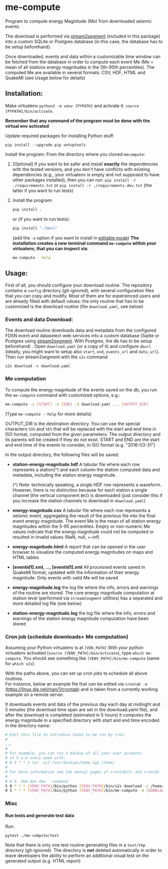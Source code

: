 # me-compute


Program to compute energy Magnitude (Me) from downloaded seismic events. 

The download is performed via [stream2segment](https://github.com/rizac/stream2segment)
(included in this package) into a custom SQLite or Postgres database (in this case, 
the database has to be setup beforehand).

Once downloaded, events and data within a customizable time window can be 
fetched from the database in order to compute each event Me (Me = mean 
of all stations energy magnitudes in the 5th-95th percentiles). The computed Me are available
in several formats: CSV, HDF, HTML and QuakeMl (see Usage below for details)


## Installation:
Make virtualenv `python3 -m venv [PYPATH]` and activate it:
`source [PYPATH]/bin/activate`. 

**Remember that any command of the program must be done with the virtual env activated**

Update required packages for installing Python stuff:
```console
pip install --upgrade pip setuptools
```

Install the program: From the directory where you cloned `mecompute`: 

1. [Optional] If you want to be safer and install **exactly** the dependencies 
   with the tested versions, and you don't have conflicts with 
   existing dependencies (e.g., your virtualenv is empty and not supposed to 
   have other packages installed), 
   then you can run: `pip install -r ./requirements.txt` or 
   `pip install -r ./requirements.dev.txt` (the latter if you want to run tests)
 
2. Install the program:
   ```bash
   pip install .
   ```
   or (if you want to run tests):
   ```bash
   pip install ".[dev]"
   ```
   (add the `-e` option if you want to install in [editable mode](https://stackoverflow.com/a/35064498))
   **The installation creates a new terminal command `me-compute` within your virtualenv,
   that you can inspect via**: 
   ```bash
   me-compute --help
   ```

## Usage:

First of all, you should configure your download routine. The repository contains 
a `config` directory (git-ignored), with several configuration files that you can copy and modify.
Most of them are for experienced users and are already filled with default values: 
the only routine that has to be customized is the download routine
(file `download.yaml`, see below)


### Events and data Download:

The download routine downloads data and metadata from the configured FDSN
event and dataselect web services into a custom database (Sqlite or Postgres using
[stream2segment](https://github.com/rizac/stream2segment). With Postgres,
the db has to be setup beforehand) . Open `download.yaml`
(or a copy of it) and configure `dburl` (ideally, you might want to setup also
`start`, `end`, `events_url` and `data_url`). Then run stream2segment with the `s2s`
command:

```commandline
s2s download -c download.yaml
```


### Me computation

To compute the energy magnitude of the events saved on the db, you run the
`me-compute` command with customized options, e.g.:

```bash
me-compute -s [START] -e [END] -d download.yaml ... [OUTPUT_DIR]
```

(Type `me-compute --help` for more details)

OUTPUT_DIR is the destination directory. You can use the special characters 
`%S%` and `%E%` that will be replaced with the start and end time in ISO format, 
computed from the given parameters. The output directory and its parents will be 
created if they do not exist. START and END are the start and end time of the 
events to consider, in ISO format (e.g. "2016-03-31")

In the output directory, the following files will be saved:

- **station-energy-magnitude.hdf** A tabular file where each row represents a
  station(^) and each column the station computed data and metadata,
  including the station energy magnitude.
  
  (^) Note: technically speaking, a single HDF row represents a waveform. 
  However, there is no distinction because for each station a single channel 
  (the vertical component `BHZ`) is downloaded (just consider this if you 
  increase the station channels to download in `download.yaml`)
  

- **energy-magnitude.csv** A tabular file where each row represents a seismic 
  event, aggregating the result of the previous file into the final event energy 
  magnitude. The event Me is the mean of all station energy magnitudes within 
  the 5-95 percentiles. Empty or non-numeric Me values indicate that the energy 
  magnitude could not be computed or resulted in invalid values (NaN, null, +-inf)


- **energy-magnitude.html** A report that can be opened in the user browser to
  visualize the computed energy magnitudes on maps and HTML tables


- **[eventid1].xml, ..., [eventid1].xml** All processed events saved in QuakeMl
  format, updated with the information of their energy magnitude. Only events 
  with valid Me will be saved


- **energy-magnitude.log** the log file where the info, errors and warnings
  of the routine are stored. The core energy magnitude computation at station
  level (performed via `stream2segment` utilities) has a separated and more
  detailed log file (see below)


- **station-energy-magnitude.log** the log file where the info, errors and 
  warnings of the station energy magnitude computation have been stored


### Cron job (schedule downloads+ Me computation)

Assuming your Python virtualenv is at `[VEN_PATH]`
With your python virtualenv activated (`source [VENV_PATH]/bin/activate`),
type `which me-compute`. You should see something like
`[VENV_PATH]/bin/me-compute` (same for `which s2s`). 

With the paths above, you can set up cron jobs to schedule all above routines.  
For instance, below an example file that can be edited via
`crontab -e` (https://linux.die.net/man/1/crontab) and is taken from
a currently working example on a remote server.

It downloads events and data of the 
previous day each day at midnight and 5 minutes (the download time span are set in 
the download.yaml file), and after the download is completed (estimated in 5 hours) 
it computes the energy magnitude in a
specified directory with start and end time encoded in the directory name:

```bash
# Edit this file to introduce tasks to be run by cron.
# 
...
# 
# For example, you can run a backup of all your user accounts
# at 5 a.m every week with:
# 0 5 * * 1 tar -zcf /var/backups/home.tgz /home/
# 
# For more information see the manual pages of crontab(5) and cron(8)
# 
# m h  dom mon dow   command
5 0 * * * [VENV_PATH]/bin/python [VENV_PATH]/bin/s2s download -c /home/download.private.yaml
0 5 * * * [VENV_PATH]/bin/python [VENV_PATH]/bin/me-compute -d [DOWNLOAD_YAML] -s [START] -e [END] "[ROOT_DIR]/me-result_%S%_%E%"
```


### Misc

#### Run tests and generate test data

Run: 
```commandline
pytest ./me-compute/test
```

Note that there is only one test routine generating files in a `test/tmp` directory
(git-ignored). The directory is **not** deleted automatically in order to leave 
developers the ability to perform an additional visual test on the generated output 
(e.g. HTML report)
